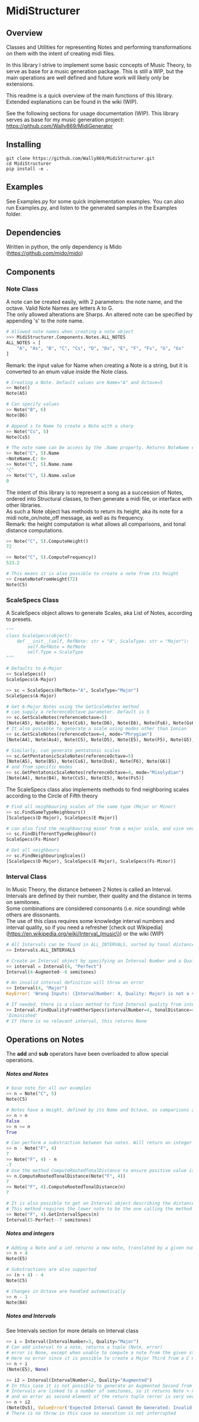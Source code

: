 # MidiStructurer

## Overview

Classes and Utilities for representing Notes and performing transformations on them with the intent of creating midi files.

In this library I strive to implement some basic concepts of Music Theory, to serve as base for a music generation package.
This is still a WIP, but the main operations are well defined and future work will likely only be extensions.

This readme is a quick overview of the main functions of this library. Extended explanations can be found in the wiki (WIP).

See the following sections for usage documentation (WIP). 
This library serves as base for my music generation project: https://github.com/Wally869/MidiGenerator

## Installing

```shell script
git clone https://github.com/Wally869/MidiStructurer.git
cd MidiStructurer
pip install -e .
```

## Examples

See Examples.py for some quick implementation examples.
You can also run Examples.py, and listen to the generated samples in the Examples folder.

## Dependencies

Written in python, the only dependency is Mido (https://github.com/mido/mido)


## Components

### Note Class

A note can be created easily, with 2 parameters: the note name, and the octave. 
Valid Note Names are letters A to G.  
The only allowed alterations are Sharps. An altered note can be specified by appending  's' to the note name.

```python
# Allowed note names when creating a note object
>>> MidiStructurer.Components.Notes.ALL_NOTES
ALL_NOTES = [
    "A", "As", "B", "C", "Cs", "D", "Ds", "E", "F", "Fs", "G", "Gs"
]
```

Remark: the input value for Name when creating a Note is a string, but it is converted to an enum value inside the Note class.

```python
# Creating a Note. Default values are Name="A" and Octave=5
>> Note()
Note(A5)

# Can specify values
>> Note("B", 6)
Note(B6)

# Append s to Name to create a Note with a sharp
>> Note("Cs", 5)
Note(Cs5)

# The note name can be access by the .Name property. Returns NoteName enum
>> Note("C", 5).Name
<NoteName.C: 0>
>> Note("C", 5).Name.name
"C"
>> Note("C", 5).Name.value
0
```

The intent of this library is to represent a song as a succession of Notes, ordered into Structural classes, to then generate a midi file, or interface with other libraries.    
As such a Note object has methods to return its height, aka its note for a midi note_on/note_off message, as well as its frequency.  
Remark: the height computation is what allows all comparisons, and tonal distance computations. 

```python
>> Note("C", 5).ComputeHeight()
72

>> Note("C", 5).ComputeFrequency()
523.2

# This means it is also possible to create a note from its height
>> CreateNoteFromHeight(72)
Note(C5)
```

### ScaleSpecs Class

A ScaleSpecs object allows to generate Scales, aka List of Notes, according to presets.

```python
"""
class ScaleSpecs(object):
    def __init__(self, RefNote: str = "A", ScaleType: str = "Major"):
        self.RefNote = RefNote
        self.Type = ScaleType
"""

# Defaults to A-Major
>> ScaleSpecs()
ScaleSpecs(A-Major)

>> sc = ScaleSpecs(RefNote="A", ScaleType="Major")
ScaleSpecs(A-Major)

# Get A-Major Notes using the GetScaleNotes method
# can supply a referenceOctave parameter. Default is 5
>> sc.GetScaleNotes(referenceOctave=5)
[Note(A5), Note(B5), Note(Cs6), Note(D6), Note(E6), Note(Fs6), Note(Gs6), Note(A6)]
# It also possible to generate a scale using modes other than Ionian
>> sc.GetScaleNotes(referenceOctave=4, mode="Phrygian")
[Note(A4), Note(As4), Note(C5), Note(D5), Note(E5), Note(F5), Note(G5), Note(A5)]

# Similarly, can generate pentatonic scales
>> sc.GetPentatonicScaleNotes(referenceOctave=5)
[Note(A5), Note(B5), Note(Cs6), Note(Ds6), Note(F6), Note(G6)]
# and from specific modes
>> sc.GetPentatonicScaleNotes(referenceOctave=4, mode="Mixolydian")
[Note(A4), Note(B4), Note(Cs5), Note(E5), Note(Fs5)]

```

The ScaleSpecs class also implements methods to find neighboring scales according to the Circle of Fifth theory

```python
# Find all neighbouring scales of the same type (Major or Minor)
>> sc.FindSameTypeNeighbours()
[ScaleSpecs(D-Major), ScaleSpecs(E-Major)]

# can also find the neighbouring minor from a major scale, and vice versa
>> sc.FindDifferentTypeNeighbour()
ScaleSpecs(Fs-Minor)

# Get all neighbours
>> sc.FindNeighbouringScales()
[ScaleSpecs(D-Major), ScaleSpecs(E-Major), ScaleSpecs(Fs-Minor)]
```

### Interval Class

In Music Theory, the distance between 2 Notes is called an Interval. Intervals are defined by their number, their quality and the distance in terms on semitones.  
Some combinations are considered consonants (i.e. nice sounding) while others are dissonants.  
The use of this class requires some knowledge interval numbers and interval quality, so if you need a refresher [check out Wikipedia](https://en.wikipedia.org/wiki/Interval_(music\))
or the wiki (WIP)

```python
# All Intervals can be found in ALL_INTERVALS, sorted by tonal distance
>> Intervals.ALL_INTERVALS

# Create an Interval object by specifying an Interval Number and a Quality
>> interval = Interval(4, "Perfect")
Interval(4-Augmented--6 semitones)

# An invalid interval definition will throw an error
>> Interval(4, "Major")
KeyError: 'Wrong Inputs: (IntervalNumber: 4, Quality: Major) is not a valid combination for an interval.'

# If needed, there is a class method to find Interval quality from interval number and tonal distance
>> Interval.FindQualityFromOtherSpecs(intervalNumber=4, tonalDistance=4)
'Diminished'
# If there is no relevant interval, this returns None
```

## Operations on Notes

The __add__ and __sub__ operators have been overloaded to allow special operations.
  
##### Notes and Notes
```python
# base note for all our examples
>> n = Note("C", 5)
Note(C5)

# Notes have a Height, defined by its Name and Octave, so comparisons are supported
>> n > n
False
>> n >= n 
True

# Can perform a substraction between two notes. Will return an integer representing tonal distance in semitones
>> n - Note("F", 4)
7
>> Note("F", 4) - n
-7
# Use the method ComputeRootedTonalDistance to ensure positive value is returned
>> n.ComputeRootedTonalDistance(Note("F", 4))
7
>> Note("F", 4).ComputeRootedTonalDistance(n)
7

# It is also possible to get an Interval object describing the distance between 2 notes
# This method requires the lower note to be the one calling the method
>> Note("F", 4).GetIntervalSpecs(n)
Interval(5-Perfect--7 semitones)
```


##### Notes and integers
```python
# Adding a Note and a int returns a new note, translated by a given number of semitones
>> n + 4
Note(E5)

# Substractions are also supported
>> (n + 4) - 4 
Note(C5)

# Changes in Octave are handled automatically
>> n - 1
Note(B4)
```

##### Notes and Intervals
See Intervals section for more details on Interval class

```python
>> i = Interval(IntervalNumber=3, Quality="Major")
# Can add interval to a note, returns a tuple (Note, error)
# error is None, except when unable to compute a note from the given starting note and interval
# Here no error since it is possible to create a Major Third from a C note
>> n + i
(Note(E5), None)

>> i2 = Interval(IntervalNumber=2, Quality="Augmented")
# In this case it is not possible to generate an Augmented Second from a C note
# Intervals are linked to a number of semitones, so it returns Note + number of semitones associated with the interval
# and an error as second element of the return tuple (error is very verbose)
>> n + i2
(Note(Ds5), ValueError('Expected Interval Cannot Be Generated: Invalid Interval from given starting note. Target Interval: Interval(2-Augmented--3 semitones), GeneratedInterval: Interval(3-Minor--3 semitones)'))
# There is no throw in this case so execution is not interrupted
```